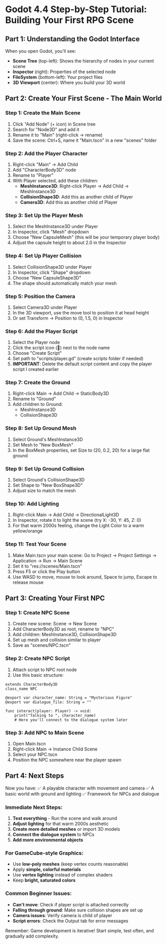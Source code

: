 # Godot 4.4 Step-by-Step Tutorial: Building Your First RPG Scene

## Part 1: Understanding the Godot Interface

When you open Godot, you'll see:
- **Scene Tree** (top-left): Shows the hierarchy of nodes in your current scene
- **Inspector** (right): Properties of the selected node
- **FileSystem** (bottom-left): Your project files
- **3D Viewport** (center): Where you build your 3D world

## Part 2: Create Your First Scene - The Main World

### Step 1: Create the Main Scene
1. Click "Add Node" (+ icon) in Scene tree
2. Search for "Node3D" and add it
3. Rename it to "Main" (right-click → rename)
4. Save the scene: Ctrl+S, name it "Main.tscn" in a new "scenes" folder

### Step 2: Add the Player Character
1. Right-click "Main" → Add Child
2. Add "CharacterBody3D" node
3. Rename to "Player"
4. With Player selected, add these children:
   - **MeshInstance3D**: Right-click Player → Add Child → MeshInstance3D
   - **CollisionShape3D**: Add this as another child of Player
   - **Camera3D**: Add this as another child of Player

### Step 3: Set Up the Player Mesh
1. Select the MeshInstance3D under Player
2. In Inspector, click "Mesh" dropdown
3. Choose "New CapsuleMesh" (this will be your temporary player body)
4. Adjust the capsule height to about 2.0 in the Inspector

### Step 4: Set Up Player Collision
1. Select CollisionShape3D under Player
2. In Inspector, click "Shape" dropdown
3. Choose "New CapsuleShape3D"
4. The shape should automatically match your mesh

### Step 5: Position the Camera
1. Select Camera3D under Player
2. In the 3D viewport, use the move tool to position it at head height
3. Or set Transform → Position to (0, 1.5, 0) in Inspector

### Step 6: Add the Player Script
1. Select the Player node
2. Click the script icon (📄) next to the node name
3. Choose "Create Script"
4. Set path to "scripts/player.gd" (create scripts folder if needed)
5. **IMPORTANT**: Delete the default script content and copy the player script I created earlier

### Step 7: Create the Ground
1. Right-click Main → Add Child → StaticBody3D
2. Rename to "Ground"
3. Add children to Ground:
   - MeshInstance3D
   - CollisionShape3D

### Step 8: Set Up Ground Mesh
1. Select Ground's MeshInstance3D
2. Set Mesh to "New BoxMesh"
3. In the BoxMesh properties, set Size to (20, 0.2, 20) for a large flat ground

### Step 9: Set Up Ground Collision
1. Select Ground's CollisionShape3D
2. Set Shape to "New BoxShape3D"
3. Adjust size to match the mesh

### Step 10: Add Lighting
1. Right-click Main → Add Child → DirectionalLight3D
2. In Inspector, rotate it to light the scene (try X: -30, Y: 45, Z: 0)
3. For that warm 2000s feeling, change the Light Color to a warm yellow/orange

### Step 11: Test Your Scene
1. Make Main.tscn your main scene: Go to Project → Project Settings → Application → Run → Main Scene
2. Set it to "res://scenes/Main.tscn"
3. Press F5 or click the Play button
4. Use WASD to move, mouse to look around, Space to jump, Escape to release mouse

## Part 3: Creating Your First NPC

### Step 1: Create NPC Scene
1. Create new scene: Scene → New Scene
2. Add CharacterBody3D as root, rename to "NPC"
3. Add children: MeshInstance3D, CollisionShape3D
4. Set up mesh and collision similar to player
5. Save as "scenes/NPC.tscn"

### Step 2: Create NPC Script
1. Attach script to NPC root node
2. Use this basic structure:

```gdscript
extends CharacterBody3D
class_name NPC

@export var character_name: String = "Mysterious Figure"
@export var dialogue_file: String = ""

func interact(player: Player) -> void:
    print("Talking to ", character_name)
    # Here you'll connect to the dialogue system later
```

### Step 3: Add NPC to Main Scene
1. Open Main.tscn
2. Right-click Main → Instance Child Scene
3. Select your NPC.tscn
4. Position the NPC somewhere near the player spawn

## Part 4: Next Steps

Now you have:
✅ A playable character with movement and camera
✅ A basic world with ground and lighting
✅ Framework for NPCs and dialogue

### Immediate Next Steps:
1. **Test everything** - Run the scene and walk around
2. **Adjust lighting** for that warm 2000s aesthetic
3. **Create more detailed meshes** or import 3D models
4. **Connect the dialogue system** to NPCs
5. **Add more environmental objects**

### For GameCube-style Graphics:
- Use **low-poly meshes** (keep vertex counts reasonable)
- Apply **simple, colorful materials** 
- Use **vertex lighting** instead of complex shaders
- Keep **bright, saturated colors**

### Common Beginner Issues:
- **Can't move**: Check if player script is attached correctly
- **Falling through ground**: Make sure collision shapes are set up
- **Camera issues**: Verify camera is child of player
- **Script errors**: Check the Output tab for error messages

Remember: Game development is iterative! Start simple, test often, and gradually add complexity. 